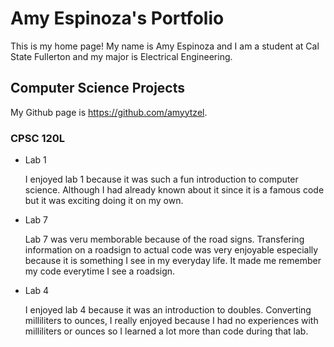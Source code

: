 # Amy Espinoza's Portfolio

This is my home page! My name is Amy Espinoza and I am a student at Cal State Fullerton and my major is Electrical Engineering.

## Computer Science Projects

My Github page is https://github.com/amyytzel.

### CPSC 120L

* Lab 1

    I enjoyed lab 1 because it was such a fun introduction to computer science.  Although I had already known about it since it is a famous code but it was exciting doing it on my own.

* Lab 7

    Lab 7 was veru memborable because of the road signs.  Transfering information on a roadsign to actual code was very enjoyable especially because it is something I see in my everyday life.  It made me remember my code everytime I see a roadsign.

* Lab 4 

    I enjoyed lab 4 because it was an introduction to doubles.  Converting milliliters to ounces,  I really enjoyed because I had no experiences with milliliters or ounces so I learned a lot more than code during that lab.  
